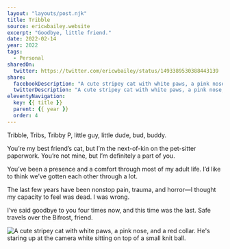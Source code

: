 ```yaml
---
layout: "layouts/post.njk"
title: Tribble
source: ericwbailey.website
excerpt: "Goodbye, little friend."
date: 2022-02-14
year: 2022
tags:
  - Personal
sharedOn:
  twitter: https://twitter.com/ericwbailey/status/1493389530388443139
share:
  facebookDescription: "A cute stripey cat with white paws, a pink nose, and a red collar. He's staring up at the camera white sitting on top of a small knit ball."
  twitterDescription: "A cute stripey cat with white paws, a pink nose, and a red collar. He's staring up at the camera white sitting on top of a small knit ball."
eleventyNavigation:
  key: {{ title }}
  parent: {{ year }}
  order: 4
---
```


Tribble, Tribs, Tribby P, little guy, little dude, bud, buddy.

You’re my best friend’s cat, but I’m the next-of-kin on the pet-sitter paperwork. You’re not mine, but I’m definitely a part of you.

You’ve been a presence and a comfort through most of my adult life. I’d like to think we’ve gotten each other through a lot.

The last few years have been nonstop pain, trauma, and horror—I thought my capacity to feel was dead. I was wrong.

I’ve said goodbye to you four times now, and this time was the last. Safe travels over the Bifrost, friend.

<img
  alt="A cute stripey cat with white paws, a pink nose, and a red collar. He's staring up at the camera white sitting on top of a small knit ball."
  loading="lazy"
  src="{{ '/img/posts/tribble/tribble.jpg' | url }}" />
